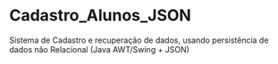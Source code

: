 # Cadastro_Alunos_JSON
Sistema de Cadastro e recuperação de dados, usando persistência de dados não Relacional (Java AWT/Swing + JSON)
